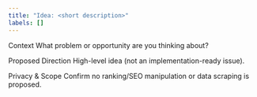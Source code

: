 ```yaml
---
title: "Idea: <short description>"
labels: []
---
```


Context
What problem or opportunity are you thinking about?

Proposed Direction
High-level idea (not an implementation-ready issue).

Privacy & Scope
Confirm no ranking/SEO manipulation or data scraping is proposed.

